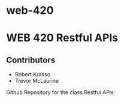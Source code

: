 # web-420
<h1>WEB 420 Restful APIs</h1>
<h2>Contributors</h2>
<ul>
    <li>Robert Krasso</li>
    <li>Trevor McLaurine</li>
</ul>
Github Repository for the class Restful APIs
